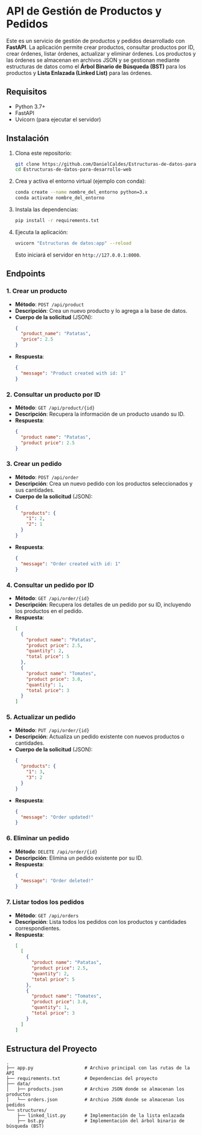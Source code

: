 # API de Gestión de Productos y Pedidos

Este es un servicio de gestión de productos y pedidos desarrollado con **FastAPI**. La aplicación permite crear productos, consultar productos por ID, crear órdenes, listar órdenes, actualizar y eliminar órdenes. Los productos y las órdenes se almacenan en archivos JSON y se gestionan mediante estructuras de datos como el **Árbol Binario de Búsqueda (BST)** para los productos y **Lista Enlazada (Linked List)** para las órdenes.

## Requisitos

- Python 3.7+
- FastAPI
- Uvicorn (para ejecutar el servidor)

## Instalación

1. Clona este repositorio:

   ```bash
   git clone https://github.com/DanielCaldes/Estructuras-de-datos-para-desarrollo-web.git
   cd Estructuras-de-datos-para-desarrollo-web
   ```

2. Crea y activa el entorno virtual (ejemplo con conda):

   ```bash
   conda create --name nombre_del_entorno python=3.x
   conda activate nombre_del_entorno
   ```

4. Instala las dependencias:

   ```bash
   pip install -r requirements.txt
   ```

5. Ejecuta la aplicación:

   ```bash
   uvicorn "Estructuras de datos:app" --reload
   ```

   Esto iniciará el servidor en `http://127.0.0.1:8000`.

## Endpoints

### **1. Crear un producto**

- **Método**: `POST /api/product`
- **Descripción**: Crea un nuevo producto y lo agrega a la base de datos.
- **Cuerpo de la solicitud** (JSON):
  ```json
  {
    "product_name": "Patatas",
    "price": 2.5
  }
  ```
- **Respuesta**:
  ```json
  {
    "message": "Product created with id: 1"
  }
  ```

### **2. Consultar un producto por ID**

- **Método**: `GET /api/product/{id}`
- **Descripción**: Recupera la información de un producto usando su ID.
- **Respuesta**:
  ```json
  {
    "product name": "Patatas",
    "product price": 2.5
  }
  ```

### **3. Crear un pedido**

- **Método**: `POST /api/order`
- **Descripción**: Crea un nuevo pedido con los productos seleccionados y sus cantidades.
- **Cuerpo de la solicitud** (JSON):
  ```json
  {
    "products": {
      "1": 2,
      "2": 1
    }
  }
  ```
- **Respuesta**:
  ```json
  {
    "message": "Order created with id: 1"
  }
  ```

### **4. Consultar un pedido por ID**

- **Método**: `GET /api/order/{id}`
- **Descripción**: Recupera los detalles de un pedido por su ID, incluyendo los productos en el pedido.
- **Respuesta**:
  ```json
  [
    {
      "product name": "Patatas",
      "product price": 2.5,
      "quantity": 2,
      "total price": 5
    },
    {
      "product name": "Tomates",
      "product price": 3.0,
      "quantity": 1,
      "total price": 3
    }
  ]
  ```

### **5. Actualizar un pedido**

- **Método**: `PUT /api/order/{id}`
- **Descripción**: Actualiza un pedido existente con nuevos productos o cantidades.
- **Cuerpo de la solicitud** (JSON):
  ```json
  {
    "products": {
      "1": 3,
      "3": 2
    }
  }
  ```
- **Respuesta**:
  ```json
  {
    "message": "Order updated!"
  }
  ```

### **6. Eliminar un pedido**

- **Método**: `DELETE /api/order/{id}`
- **Descripción**: Elimina un pedido existente por su ID.
- **Respuesta**:
  ```json
  {
    "message": "Order deleted!"
  }
  ```

### **7. Listar todos los pedidos**

- **Método**: `GET /api/orders`
- **Descripción**: Lista todos los pedidos con los productos y cantidades correspondientes.
- **Respuesta**:
  ```json
  [
    [
      {
        "product name": "Patatas",
        "product price": 2.5,
        "quantity": 2,
        "total price": 5
      },
      {
        "product name": "Tomates",
        "product price": 3.0,
        "quantity": 1,
        "total price": 3
      }
    ]
  ]
  ```

## Estructura del Proyecto

```
.
├── app.py                   # Archivo principal con las rutas de la API
├── requirements.txt         # Dependencias del proyecto
├── data/
│   ├── products.json        # Archivo JSON donde se almacenan los productos
│   └── orders.json          # Archivo JSON donde se almacenan los pedidos
└── structures/
    ├── linked_list.py       # Implementación de la lista enlazada
    ├── bst.py               # Implementación del árbol binario de búsqueda (BST)
```
